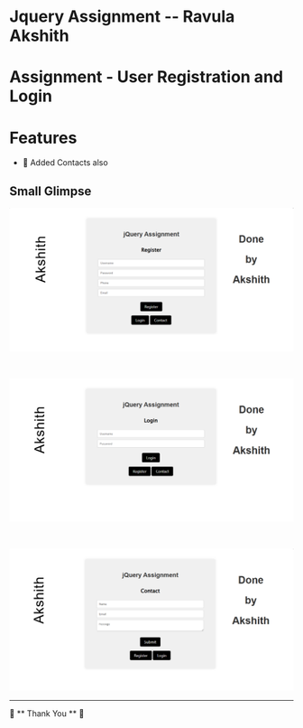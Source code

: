 # Jquery Assignment  -- Ravula Akshith 

# Assignment - User Registration and Login 

# Features 
- 🚀 Added Contacts also 

## Small Glimpse
![App Screenshot](gallery/screenshot.png)

&nbsp;  

![App Screenshot](gallery/Screenshot1.png)  

&nbsp;  

![App Screenshot](gallery/Screenshot2.png)  


---
📢 ** Thank You ** 🚀 

